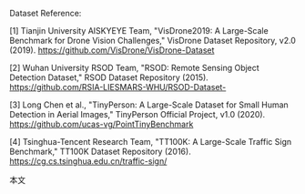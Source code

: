 Dataset Reference:

[1] Tianjin University AISKYEYE Team, "VisDrone2019: A Large-Scale Benchmark for Drone Vision Challenges," VisDrone Dataset Repository, v2.0 (2019). https://github.com/VisDrone/VisDrone-Dataset

[2] Wuhan University RSOD Team, "RSOD: Remote Sensing Object Detection Dataset," RSOD Dataset Repository (2015). https://github.com/RSIA-LIESMARS-WHU/RSOD-Dataset-

[3] Long Chen et al., "TinyPerson: A Large-Scale Dataset for Small Human Detection in Aerial Images," TinyPerson Official Project, v1.0 (2020). https://github.com/ucas-vg/PointTinyBenchmark

[4] Tsinghua-Tencent Research Team, "TT100K: A Large-Scale Traffic Sign Benchmark," TT100K Dataset Repository (2016). https://cg.cs.tsinghua.edu.cn/traffic-sign/

本文
